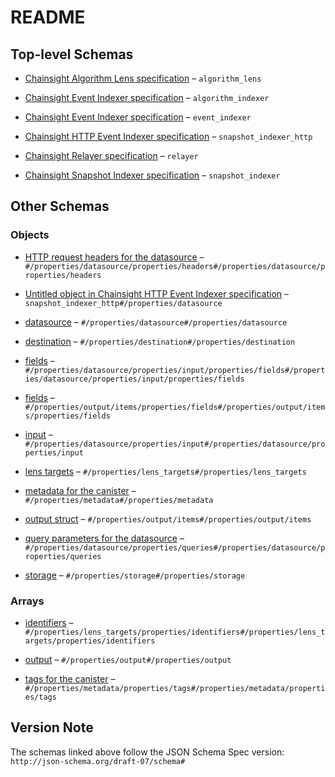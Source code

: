 # README

## Top-level Schemas

*   [Chainsight Algorithm Lens specification](./algorithm_lens.md "Chainsight Algorithm Lens specification") – `algorithm_lens`

*   [Chainsight Event Indexer specification](./algorithm_indexer.md "Chainsight Algorithm Indexer specification") – `algorithm_indexer`

*   [Chainsight Event Indexer specification](./event_indexer.md "Chainsight Event Indexer specification") – `event_indexer`

*   [Chainsight HTTP Event Indexer specification](./snapshot_indexer_http.md "Chainsight HTTP Snapshot Indexer specification") – `snapshot_indexer_http`

*   [Chainsight Relayer specification](./relayer.md "Chainsight Relayer specification") – `relayer`

*   [Chainsight Snapshot Indexer specification](./snapshot_indexer.md "Chainsight Snapshot Indexer specification") – `snapshot_indexer`

## Other Schemas

### Objects

*   [HTTP request headers for the datasource](./snapshot_indexer_http-properties-datasource-properties-http-request-headers-for-the-datasource.md "HTTP request headers for the datasource") – `#/properties/datasource/properties/headers#/properties/datasource/properties/headers`

*   [Untitled object in Chainsight HTTP Event Indexer specification](./snapshot_indexer_http-properties-datasource.md) – `snapshot_indexer_http#/properties/datasource`

*   [datasource](./algorithm_indexer-properties-datasource.md) – `#/properties/datasource#/properties/datasource`

*   [destination](./relayer-properties-destination.md "destination evm network and contract for the data") – `#/properties/destination#/properties/destination`

*   [fields](./algorithm_indexer-properties-datasource-properties-input-properties-fields.md "field names and rust types of the struct") – `#/properties/datasource/properties/input/properties/fields#/properties/datasource/properties/input/properties/fields`

*   [fields](./algorithm_indexer-properties-output-output-struct-properties-fields.md "field names and rust types of the struct") – `#/properties/output/items/properties/fields#/properties/output/items/properties/fields`

*   [input](./algorithm_indexer-properties-datasource-properties-input.md "struct retrived from the source canister") – `#/properties/datasource/properties/input#/properties/datasource/properties/input`

*   [lens targets](./relayer-properties-lens-targets.md "targets for the lens") – `#/properties/lens_targets#/properties/lens_targets`

*   [metadata for the canister](./algorithm_indexer-properties-metadata-for-the-canister.md) – `#/properties/metadata#/properties/metadata`

*   [output struct](./algorithm_indexer-properties-output-output-struct.md) – `#/properties/output/items#/properties/output/items`

*   [query parameters for the datasource](./snapshot_indexer_http-properties-datasource-properties-query-parameters-for-the-datasource.md "query parameter names and values for the datasource") – `#/properties/datasource/properties/queries#/properties/datasource/properties/queries`

*   [storage](./snapshot_indexer-properties-storage.md "storage properties for the canister") – `#/properties/storage#/properties/storage`

### Arrays

*   [identifiers](./relayer-properties-lens-targets-properties-identifiers.md "canister ids of the lens targets") – `#/properties/lens_targets/properties/identifiers#/properties/lens_targets/properties/identifiers`

*   [output](./algorithm_indexer-properties-output.md "array of output struct name and fields") – `#/properties/output#/properties/output`

*   [tags for the canister](./algorithm_indexer-properties-metadata-for-the-canister-properties-tags-for-the-canister.md "Can be used to filter canisters in the UI") – `#/properties/metadata/properties/tags#/properties/metadata/properties/tags`

## Version Note

The schemas linked above follow the JSON Schema Spec version: `http://json-schema.org/draft-07/schema#`
